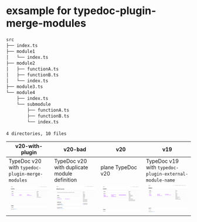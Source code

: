 # exsample for typedoc-plugin-merge-modules

```
src
├── index.ts
├── module1
│   └── index.ts
├── module2
│   ├── functionA.ts
│   ├── functionB.ts
│   └── index.ts
├── module3.ts
└── module4
    ├── index.ts
    └── submodule
        ├── functionA.ts
        ├── functionB.ts
        └── index.ts

4 directories, 10 files
```

v20-with-plugin | v20-bad | v20 | v19
---|---|---|---
TypeDoc v20 with `typedoc-plugin-merge-modules` | TypeDoc v20 with duplicate module definition | plane TypeDoc v20 | TypeDoc v19 with `typedoc-plugin-external-module-name`
![v20-with-plugin](./resources/v20-with-plugin.png) | ![v20-bad](./resources/v20-bad.png) | ![v20](./resources/v20.png) | ![v19](./resources/v19.png)
